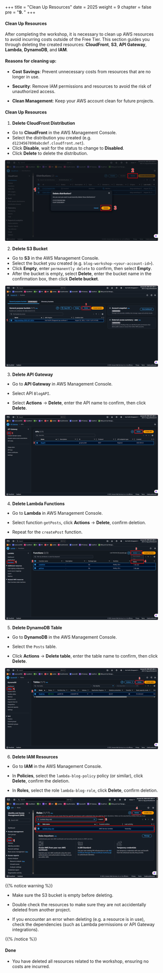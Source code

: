 +++
title = "Clean Up Resources"
date = 2025
weight = 9
chapter = false
pre = "<b>9. </b>"
+++

#### Clean Up Resources

After completing the workshop, it is necessary to clean up AWS resources to avoid incurring costs outside of the Free Tier. This section guides you through deleting the created resources: **CloudFront**, **S3**, **API Gateway**, **Lambda**, **DynamoDB**, and **IAM**.

#### Reasons for cleaning up:

- **Cost Savings**: Prevent unnecessary costs from resources that are no longer in use.

- **Security**: Remove IAM permissions and resources to avoid the risk of unauthorized access.

- **Clean Management**: Keep your AWS account clean for future projects.

#### Clean Up Resources

1. **Delete CloudFront Distribution**
- Go to **CloudFront** in the AWS Management Console.
- Select the distribution you created (e.g. `d1234567890abcdef.cloudfront.net`).
- Click **Disable**, wait for the status to change to **Disabled**.
- Click **Delete** to delete the distribution.

![delete-distribution.png](/static/images/9-Clean-Up-Resources/9.1.png)

2. **Delete S3 Bucket**
- Go to **S3** in the AWS Management Console.
- Select the bucket you created (e.g. `blog-workshop-<your-account-id>`).
- Click **Empty**, enter `permanently delete` to confirm, then select **Empty**.
- After the bucket is empty, select **Delete**, enter the bucket name in the confirmation box, then click **Delete bucket**.

![delete-bucket.png](/static/images/9-Clean-Up-Resources/9.2.png)

3. **Delete API Gateway**

- Go to **API Gateway** in AWS Management Console.

- Select API `BlogAPI`.

- Select **Actions** → **Delete**, enter the API name to confirm, then click **Delete**.

![delete-api.png](/static/images/9-Clean-Up-Resources/9.3.png)

4. **Delete Lambda Functions**

- Go to **Lambda** in AWS Management Console.

- Select function `getPosts`, click **Actions** → **Delete**, confirm deletion.
- Repeat for the `createPost` function.

![delete-lambda.png](/static/images/9-Clean-Up-Resources/9.4.png)

5. **Delete DynamoDB Table**

- Go to **DynamoDB** in the AWS Management Console.

- Select the `Posts` table.

- Click **Actions** → **Delete table**, enter the table name to confirm, then click **Delete**.

![delete-table.png](/static/images/9-Clean-Up-Resources/9.5.png)

6. **Delete IAM Resources**

- Go to **IAM** in the AWS Management Console.

- In **Policies**, select the `lambda-blog-policy` policy (or similar), click **Delete**, confirm the deletion.
- In **Roles**, select the role `lambda-blog-role`, click **Delete**, confirm deletion.

![delete-iam.png](/static/images/9-Clean-Up-Resources/9.6.png)

{{% notice warning %}}
- Make sure the S3 bucket is empty before deleting.

- Double check the resources to make sure they are not accidentally deleted from another project.

- If you encounter an error when deleting (e.g. a resource is in use), check the dependencies (such as Lambda permissions or API Gateway integrations).

{{% /notice %}}

#### Done
- You have deleted all resources related to the workshop, ensuring no costs are incurred.
